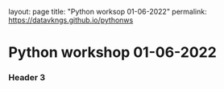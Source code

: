 layout: page
title: "Python worksop 01-06-2022"
permalink: https://datavkngs.github.io/pythonws
# Python workshop 01-06-2022

### Header 3
